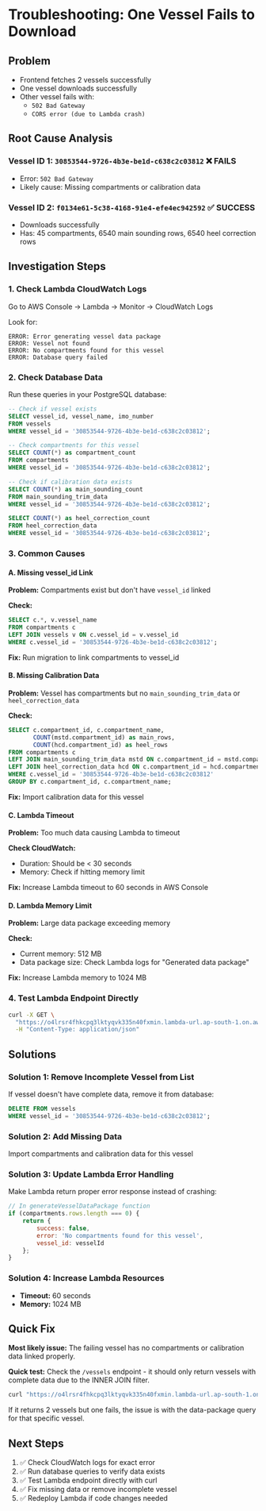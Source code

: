 # Troubleshooting: One Vessel Fails to Download

## Problem
- Frontend fetches 2 vessels successfully
- One vessel downloads successfully
- Other vessel fails with:
  - `502 Bad Gateway`
  - `CORS error (due to Lambda crash)`

## Root Cause Analysis

### Vessel ID 1: `30853544-9726-4b3e-be1d-c638c2c03812` ❌ FAILS
- Error: `502 Bad Gateway`
- Likely cause: Missing compartments or calibration data

### Vessel ID 2: `f0134e61-5c38-4168-91e4-efe4ec942592` ✅ SUCCESS
- Downloads successfully
- Has: 45 compartments, 6540 main sounding rows, 6540 heel correction rows

## Investigation Steps

### 1. Check Lambda CloudWatch Logs
Go to AWS Console → Lambda → Monitor → CloudWatch Logs

Look for:
```
ERROR: Error generating vessel data package
ERROR: Vessel not found
ERROR: No compartments found for this vessel
ERROR: Database query failed
```

### 2. Check Database Data

Run these queries in your PostgreSQL database:

```sql
-- Check if vessel exists
SELECT vessel_id, vessel_name, imo_number 
FROM vessels 
WHERE vessel_id = '30853544-9726-4b3e-be1d-c638c2c03812';

-- Check compartments for this vessel
SELECT COUNT(*) as compartment_count
FROM compartments 
WHERE vessel_id = '30853544-9726-4b3e-be1d-c638c2c03812';

-- Check if calibration data exists
SELECT COUNT(*) as main_sounding_count
FROM main_sounding_trim_data
WHERE vessel_id = '30853544-9726-4b3e-be1d-c638c2c03812';

SELECT COUNT(*) as heel_correction_count
FROM heel_correction_data
WHERE vessel_id = '30853544-9726-4b3e-be1d-c638c2c03812';
```

### 3. Common Causes

#### A. Missing vessel_id Link
**Problem:** Compartments exist but don't have `vessel_id` linked

**Check:**
```sql
SELECT c.*, v.vessel_name
FROM compartments c
LEFT JOIN vessels v ON c.vessel_id = v.vessel_id
WHERE c.vessel_id = '30853544-9726-4b3e-be1d-c638c2c03812';
```

**Fix:** Run migration to link compartments to vessel_id

#### B. Missing Calibration Data
**Problem:** Vessel has compartments but no `main_sounding_trim_data` or `heel_correction_data`

**Check:**
```sql
SELECT c.compartment_id, c.compartment_name,
       COUNT(mstd.compartment_id) as main_rows,
       COUNT(hcd.compartment_id) as heel_rows
FROM compartments c
LEFT JOIN main_sounding_trim_data mstd ON c.compartment_id = mstd.compartment_id
LEFT JOIN heel_correction_data hcd ON c.compartment_id = hcd.compartment_id
WHERE c.vessel_id = '30853544-9726-4b3e-be1d-c638c2c03812'
GROUP BY c.compartment_id, c.compartment_name;
```

**Fix:** Import calibration data for this vessel

#### C. Lambda Timeout
**Problem:** Too much data causing Lambda to timeout

**Check CloudWatch:**
- Duration: Should be < 30 seconds
- Memory: Check if hitting memory limit

**Fix:** Increase Lambda timeout to 60 seconds in AWS Console

#### D. Lambda Memory Limit
**Problem:** Large data package exceeding memory

**Check:**
- Current memory: 512 MB
- Data package size: Check Lambda logs for "Generated data package"

**Fix:** Increase Lambda memory to 1024 MB

### 4. Test Lambda Endpoint Directly

```bash
curl -X GET \
  "https://o4lrsr4fhkcpq3lktyqvk335n40fxmin.lambda-url.ap-south-1.on.aws/vessel/30853544-9726-4b3e-be1d-c638c2c03812/data-package" \
  -H "Content-Type: application/json"
```

## Solutions

### Solution 1: Remove Incomplete Vessel from List
If vessel doesn't have complete data, remove it from database:

```sql
DELETE FROM vessels 
WHERE vessel_id = '30853544-9726-4b3e-be1d-c638c2c03812';
```

### Solution 2: Add Missing Data
Import compartments and calibration data for this vessel

### Solution 3: Update Lambda Error Handling
Make Lambda return proper error response instead of crashing:

```javascript
// In generateVesselDataPackage function
if (compartments.rows.length === 0) {
    return {
        success: false,
        error: 'No compartments found for this vessel',
        vessel_id: vesselId
    };
}
```

### Solution 4: Increase Lambda Resources
- **Timeout:** 60 seconds
- **Memory:** 1024 MB

## Quick Fix

**Most likely issue:** The failing vessel has no compartments or calibration data linked properly.

**Quick test:** Check the `/vessels` endpoint - it should only return vessels with complete data due to the INNER JOIN filter.

```bash
curl "https://o4lrsr4fhkcpq3lktyqvk335n40fxmin.lambda-url.ap-south-1.on.aws/vessels"
```

If it returns 2 vessels but one fails, the issue is with the data-package query for that specific vessel.

## Next Steps

1. ✅ Check CloudWatch logs for exact error
2. ✅ Run database queries to verify data exists
3. ✅ Test Lambda endpoint directly with curl
4. ✅ Fix missing data or remove incomplete vessel
5. ✅ Redeploy Lambda if code changes needed

